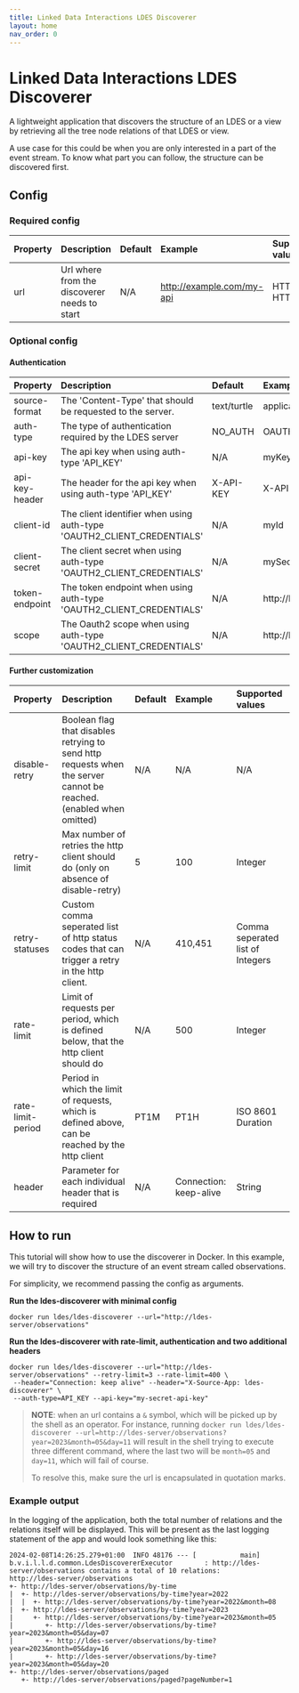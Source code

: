 ```yaml
---
title: Linked Data Interactions LDES Discoverer
layout: home
nav_order: 0
---
```


# Linked Data Interactions LDES Discoverer

A lightweight application that discovers the structure of an LDES or a view by retrieving all the tree node relations of
that LDES or view.

A use case for this could be when you are only interested in a part of the event stream. To know what part you can
follow, the structure can be discovered first.

## Config

### Required config

| Property | Description                                  | Default | Example                   | Supported values   |
|:---------|:---------------------------------------------|:--------|:--------------------------|:-------------------|
| url      | Url where from the discoverer needs to start | N/A     | http://example.com/my-api | HTTP and HTTPS url |

### Optional config

#### Authentication

| Property       | Description                                                            | Default     | Example                     | Supported values                                                                                                        |
|:---------------|:-----------------------------------------------------------------------|:------------|:----------------------------|:------------------------------------------------------------------------------------------------------------------------|
| source-format  | The 'Content-Type' that should be requested to the server.             | text/turtle | application/n-quads         | Any type supported by [Apache Jena](https://jena.apache.org/documentation/io/rdf-input.html#determining-the-rdf-syntax) |
| auth-type      | The type of authentication required by the LDES server                 | NO_AUTH     | OAUTH2_CLIENT_CREDENTIALS   | NO_AUTH, API_KEY or OAUTH2_CLIENT_CREDENTIALS                                                                           |
| api-key        | The api key when using auth-type 'API_KEY'                             | N/A         | myKey                       | String                                                                                                                  |
| api-key-header | The header for the api key when using auth-type 'API_KEY'              | X-API-KEY   | X-API-KEY                   | String                                                                                                                  |
| client-id      | The client identifier when using auth-type 'OAUTH2_CLIENT_CREDENTIALS' | N/A         | myId                        | String                                                                                                                  |
| client-secret  | The client secret when using auth-type 'OAUTH2_CLIENT_CREDENTIALS'     | N/A         | mySecret                    | String                                                                                                                  |
| token-endpoint | The token endpoint when using auth-type 'OAUTH2_CLIENT_CREDENTIALS'    | N/A         | http://localhost:8000/token | HTTP and HTTPS urls                                                                                                     |
| scope          | The Oauth2 scope when using auth-type 'OAUTH2_CLIENT_CREDENTIALS'      | N/A         | http://localhost:8000/token | HTTP and HTTPS urls                                                                                                     |

#### Further customization

| Property          | Description                                                                                                         | Default | Example                | Supported values                 |
|:------------------|:--------------------------------------------------------------------------------------------------------------------|:--------|:-----------------------|:---------------------------------|
| disable-retry     | Boolean flag that disables retrying to send http requests when the server cannot be reached. (enabled when omitted) | N/A     | N/A                    | N/A                              |
| retry-limit       | Max number of retries the http client should do (only on absence of disable-retry)                                  | 5       | 100                    | Integer                          |
| retry-statuses    | Custom comma seperated list of http status codes that can trigger a retry in the http client.                       | N/A     | 410,451                | Comma seperated list of Integers |
| rate-limit        | Limit of requests per period, which is defined below, that the http client should do                                | N/A     | 500                    | Integer                          |
| rate-limit-period | Period in which the limit of requests, which is defined above, can be reached by the http client                    | PT1M    | PT1H                   | ISO 8601 Duration                |
| header            | Parameter for each individual header that is required                                                               | N/A     | Connection: keep-alive | String                           |

## How to run

This tutorial will show how to use the discoverer in Docker.
In this example, we will try to discover the structure of an event stream called observations.

For simplicity, we recommend passing the config as arguments.

**Run the ldes-discoverer with minimal config**
```shell
docker run ldes/ldes-discoverer --url="http://ldes-server/observations"
```

**Run the ldes-discoverer with rate-limit, authentication and two additional headers**
```shell
docker run ldes/ldes-discoverer --url="http://ldes-server/observations" --retry-limit=3 --rate-limit=400 \
 --header="Connection: keep alive" --header="X-Source-App: ldes-discoverer" \
 --auth-type=API_KEY --api-key="my-secret-api-key"
```

> **NOTE**: when an url contains a `&` symbol, which will be picked up by the shell as an operator.
> For instance, running
> `docker run ldes/ldes-discoverer --url=http://ldes-server/observations?year=2023&month=05&day=11` will result in the
> shell trying to execute three different command, where the last two will be `month=05` and `day=11`, which will fail
> of course.
>
> To resolve this, make sure the url is encapsulated in quotation marks.

### Example output

In the logging of the application, both the total number of relations and the relations itself will be displayed. This
will be present as the last logging statement of the app and would look something like this:

```text
2024-02-08T14:26:25.279+01:00  INFO 48176 --- [           main] b.v.i.l.l.d.common.LdesDiscovererExecutor        : http://ldes-server/observations contains a total of 10 relations:
http://ldes-server/observations
+- http://ldes-server/observations/by-time
|  +- http://ldes-server/observations/by-time?year=2022
|  |  +- http://ldes-server/observations/by-time?year=2022&month=08
|  +- http://ldes-server/observations/by-time?year=2023
|     +- http://ldes-server/observations/by-time?year=2023&month=05
|        +- http://ldes-server/observations/by-time?year=2023&month=05&day=07
|        +- http://ldes-server/observations/by-time?year=2023&month=05&day=16
|        +- http://ldes-server/observations/by-time?year=2023&month=05&day=20
+- http://ldes-server/observations/paged
   +- http://ldes-server/observations/paged?pageNumber=1
```